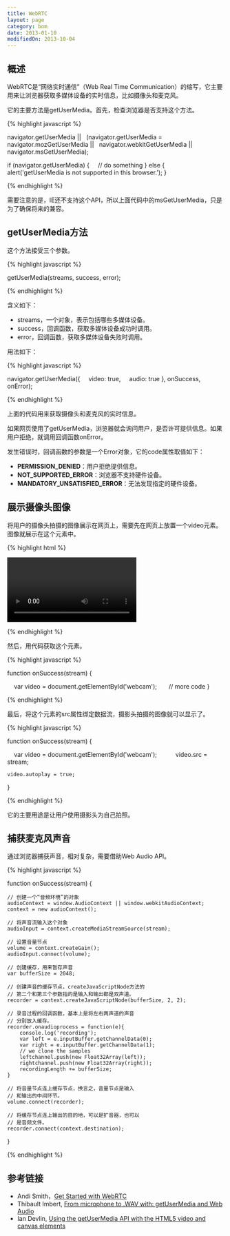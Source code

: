 ```yaml
---
title: WebRTC
layout: page
category: bom
date: 2013-01-10
modifiedOn: 2013-10-04
---
```


## 概述

WebRTC是“网络实时通信”（Web Real Time Communication）的缩写，它主要用来让浏览器获取多媒体设备的实时信息，比如摄像头和麦克风。

它的主要方法是getUserMedia。首先，检查浏览器是否支持这个方法。

{% highlight javascript %}

navigator.getUserMedia ||
  (navigator.getUserMedia = navigator.mozGetUserMedia ||
  navigator.webkitGetUserMedia || navigator.msGetUserMedia);

if (navigator.getUserMedia) {
    // do something
} else {
    alert('getUserMedia is not supported in this browser.');
}

{% endhighlight %}

需要注意的是，IE还不支持这个API，所以上面代码中的msGetUserMedia，只是为了确保将来的兼容。

## getUserMedia方法

这个方法接受三个参数。

{% highlight javascript %}

getUserMedia(streams, success, error);

{% endhighlight %}

含义如下：

- streams，一个对象，表示包括哪些多媒体设备。
- success，回调函数，获取多媒体设备成功时调用。
- error，回调函数，获取多媒体设备失败时调用。

用法如下：

{% highlight javascript %}

navigator.getUserMedia({
    video: true, 
    audio: true
}, onSuccess, onError);

{% endhighlight %}

上面的代码用来获取摄像头和麦克风的实时信息。

如果网页使用了getUserMedia，浏览器就会询问用户，是否许可提供信息。如果用户拒绝，就调用回调函数onError。

发生错误时，回调函数的参数是一个Error对象，它的code属性取值如下：

- **PERMISSION_DENIED**：用户拒绝提供信息。
- **NOT_SUPPORTED_ERROR**：浏览器不支持硬件设备。
- **MANDATORY_UNSATISFIED_ERROR**：无法发现指定的硬件设备。

## 展示摄像头图像

将用户的摄像头拍摄的图像展示在网页上，需要先在网页上放置一个video元素。图像就展示在这个元素中。

{% highlight html %}

<video id="webcam"></video>

{% endhighlight %}

然后，用代码获取这个元素。

{% highlight javascript %}

function onSuccess(stream) {

    var video = document.getElementById('webcam');
 
    // more code 
}

{% endhighlight %}

最后，将这个元素的src属性绑定数据流，摄影头拍摄的图像就可以显示了。

{% highlight javascript %}

function onSuccess(stream) {

    var video = document.getElementById('webcam');
     
    video.src = stream;

	video.autoplay = true;

}

{% endhighlight %}

它的主要用途是让用户使用摄影头为自己拍照。

## 捕获麦克风声音

通过浏览器捕获声音，相对复杂，需要借助Web Audio API。

{% highlight javascript %}

function onSuccess(stream) {

	// 创建一个“音频环境”的对象
	audioContext = window.AudioContext || window.webkitAudioContext;
    context = new audioContext(); 

	// 将声音流输入这个对象
	audioInput = context.createMediaStreamSource(stream);

	// 设置音量节点
	volume = context.createGain();
	audioInput.connect(volume);

	// 创建缓存，用来暂存声音
	var bufferSize = 2048;

	// 创建声音的缓存节点，createJavaScriptNode方法的
	// 第二个和第三个参数指的是输入和输出都是双声道。
    recorder = context.createJavaScriptNode(bufferSize, 2, 2);

	// 录音过程的回调函数，基本上是将左右两声道的声音
	// 分别放入缓存。
	recorder.onaudioprocess = function(e){
        console.log('recording');
        var left = e.inputBuffer.getChannelData(0);
        var right = e.inputBuffer.getChannelData(1);
        // we clone the samples
        leftchannel.push(new Float32Array(left));
        rightchannel.push(new Float32Array(right));
        recordingLength += bufferSize;
    }

	// 将音量节点连上缓存节点，换言之，音量节点是输入
	// 和输出的中间环节。
	volume.connect(recorder);

	// 将缓存节点连上输出的目的地，可以是扩音器，也可以
	// 是音频文件。
    recorder.connect(context.destination); 

}

{% endhighlight %}

## 参考链接

- Andi Smith，[Get Started with WebRTC](http://www.netmagazine.com/tutorials/get-started-webrtc)
- Thibault Imbert, [From microphone to .WAV with: getUserMedia and Web Audio](http://typedarray.org/from-microphone-to-wav-with-getusermedia-and-web-audio/)
- Ian Devlin, [Using the getUserMedia API with the HTML5 video and canvas elements](http://html5hub.com/using-the-getusermedia-api-with-the-html5-video-and-canvas-elements/#i.bz41ehmmhd3311)
